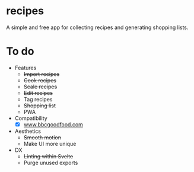 # recipes

A simple and free app for collecting recipes and generating shopping lists.

# To do

- Features
  - ~~Import recipes~~
  - ~~Cook recipes~~
  - ~~Scale recipes~~
  - ~~Edit recipes~~
  - Tag recipes
  - ~~Shopping list~~
  - PWA
- Compatibility
  - [x] www.bbcgoodfood.com
- Aesthetics
  - ~~Smooth motion~~
  - Make UI more unique
- DX
  - ~~Linting within Svelte~~
  - Purge unused exports
